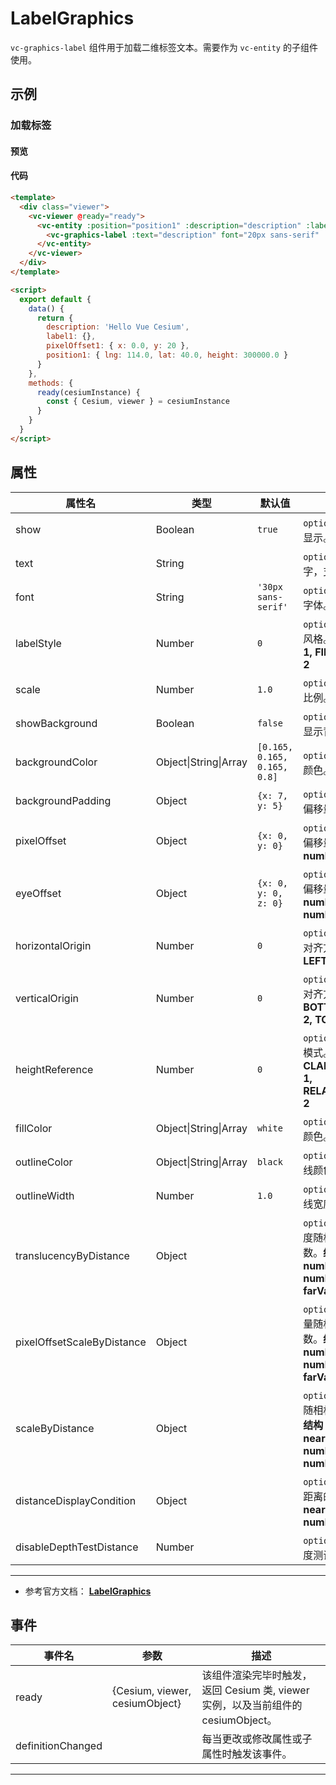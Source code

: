 # LabelGraphics

`vc-graphics-label` 组件用于加载二维标签文本。需要作为 `vc-entity` 的子组件使用。

## 示例

### 加载标签

#### 预览

<doc-preview>
  <template>
    <div class="viewer">
      <vc-viewer @ready="ready">
        <vc-entity :position="position1" :description="description" :label.sync="label1">
          <vc-graphics-label :text="description" font="20px sans-serif" :pixelOffset="pixelOffset1"></vc-graphics-label>
        </vc-entity>
      </vc-viewer>
    </div>
  </template>

  <script>
    export default {
      data () {
        return {
          description: 'Hello Vue Cesium',
          label1: {},
          pixelOffset1: { x: 0.0, y: 20},
          position1: { lng: 114.0, lat: 40.0, height: 300000.0 }
        }
      },
      methods: {
        ready (cesiumInstance) {
          const {Cesium, viewer} = cesiumInstance
        }
      }
    }
  </script>
</doc-preview>

#### 代码

```html
<template>
  <div class="viewer">
    <vc-viewer @ready="ready">
      <vc-entity :position="position1" :description="description" :label.sync="label1">
        <vc-graphics-label :text="description" font="20px sans-serif" :pixelOffset="pixelOffset1"></vc-graphics-label>
      </vc-entity>
    </vc-viewer>
  </div>
</template>

<script>
  export default {
    data() {
      return {
        description: 'Hello Vue Cesium',
        label1: {},
        pixelOffset1: { x: 0.0, y: 20 },
        position1: { lng: 114.0, lat: 40.0, height: 300000.0 }
      }
    },
    methods: {
      ready(cesiumInstance) {
        const { Cesium, viewer } = cesiumInstance
      }
    }
  }
</script>
```

## 属性

<!-- prettier-ignore -->
| 属性名 | 类型 | 默认值 | 描述 |
| -------------------------- | --------------------- | ---------------------------- | ---------------------------------------------------------------------------- |
| show | Boolean | `true` | `optional` 指定 label 是否显示。 |
| text | String | | `optional` 指定 label 文字，支持'\n'换行符。 |
| font | String | `'30px sans-serif'` | `optional` 指定 label CSS 字体。 |
| labelStyle | Number | `0` | `optional` 指定 label 绘制风格。**FILL: 0, OUTLINE: 1, FILL_AND_OUTLINE: 2** |
| scale | Number | `1.0` | `optional` 指定 label 缩放比例。 |
| showBackground | Boolean | `false` | `optional` 指定 label 是否显示背景。 |
| backgroundColor | Object\|String\|Array | `[0.165, 0.165, 0.165, 0.8]` | `optional` 指定 label 背景颜色。 |
| backgroundPadding | Object | `{x: 7, y: 5}` | `optional` 指定 label 背景偏移量。 |
| pixelOffset | Object | `{x: 0, y: 0}` | `optional` 指定 label 像素偏移量。 **结构：{ x: number, y: number }** |
| eyeOffset | Object | `{x: 0, y: 0, z: 0}` | `optional` 指定 label 视角偏移量。 **结构：{ x: number, y: number, z: number }** |
| horizontalOrigin | Number | `0` | `optional` 指定 label 水平对齐方式。**CENTER: 0, LEFT: 1, RIGHT: -1** |
| verticalOrigin | Number | `0` | `optional` 指定 label 垂直对齐方式。**CENTER: 0, BOTTOM: 1, BASELINE: 2, TOP: -1** |
| heightReference | Number | `0` | `optional` 指定 label 高度模式。**NONE: 0, CLAMP_TO_GROUND: 1, RELATIVE_TO_GROUND: 2** |
| fillColor | Object\|String\|Array | `white` | `optional` 指定 label 填充颜色。 |
| outlineColor | Object\|String\|Array | `black` | `optional` 指定 label 轮廓线颜色。 |
| outlineWidth | Number | `1.0` | `optional` 指定 label 轮廓线宽度。 |
| translucencyByDistance | Object | | `optional` 指定 label 透明度随相机距离改变的参数。**结构：{ near: number, nearValue: number, far: number, farValue: number }** |
| pixelOffsetScaleByDistance | Object | | `optional` 指定 label 偏移量随相机距离改变的参数。**结构：{ near: number, nearValue: number, far: number, farValue: number }** |
| scaleByDistance | Object | | `optional` 指定 label 缩放随相机距离改变的参数。**结构：{ near: number, nearValue: number, far: number, farValue: number }** |
| distanceDisplayCondition | Object | | `optional` 指定 label 相机距离的显示条件。**结构：{ near: number, far: number }** |
| disableDepthTestDistance | Number | | `optional` 指定 label 的深度测试距离。 |

---

- 参考官方文档： **[LabelGraphics](https://cesium.com/docs/cesiumjs-ref-doc/LabelGraphics.html)**

## 事件

| 事件名            | 参数                           | 描述                                                                             |
| ----------------- | ------------------------------ | -------------------------------------------------------------------------------- |
| ready             | {Cesium, viewer, cesiumObject} | 该组件渲染完毕时触发，返回 Cesium 类, viewer 实例，以及当前组件的 cesiumObject。 |
| definitionChanged |                                | 每当更改或修改属性或子属性时触发该事件。                                         |

---
